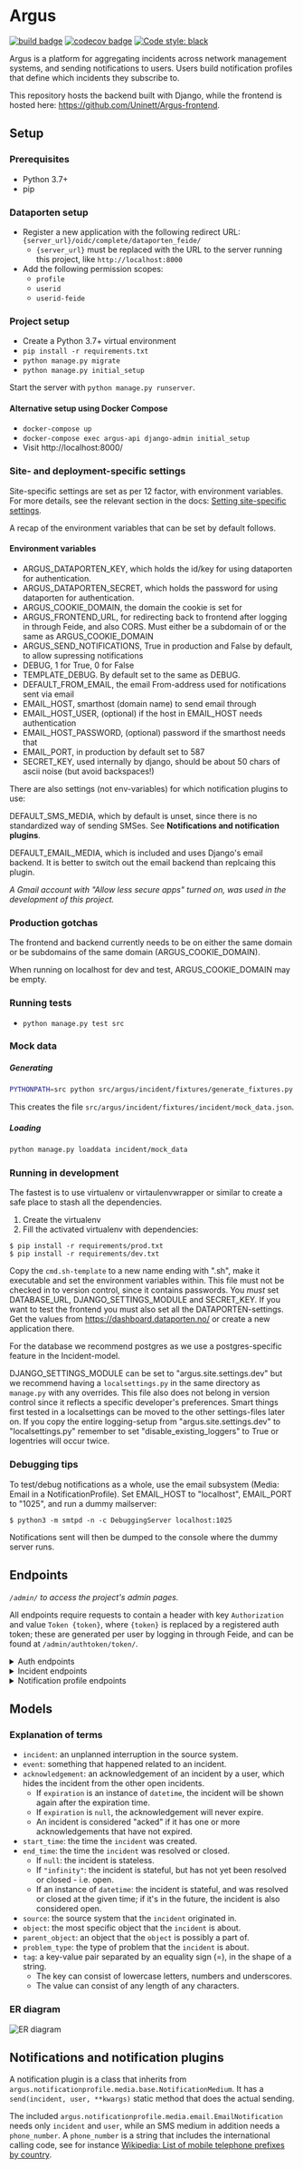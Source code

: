 # Argus
[![build badge](https://github.com/Uninett/Argus/workflows/build/badge.svg)](https://github.com/Uninett/Argus/actions)
[![codecov badge](https://codecov.io/gh/Uninett/Argus/branch/master/graph/badge.svg)](https://codecov.io/gh/Uninett/Argus)
[![Code style: black](https://img.shields.io/badge/code%20style-black-000000.svg)](https://github.com/psf/black)

Argus is a platform for aggregating incidents across network management systems, and sending notifications to users. Users build notification profiles that define which incidents they subscribe to.

This repository hosts the backend built with Django, while the frontend is hosted here: https://github.com/Uninett/Argus-frontend.


## Setup

### Prerequisites
* Python 3.7+
* pip

### Dataporten setup
* Register a new application with the following redirect URL: `{server_url}/oidc/complete/dataporten_feide/`
  * `{server_url}` must be replaced with the URL to the server running this project, like `http://localhost:8000`
* Add the following permission scopes:
  * `profile`
  * `userid`
  * `userid-feide`

### Project setup
* Create a Python 3.7+ virtual environment
* `pip install -r requirements.txt`
* `python manage.py migrate`
* `python manage.py initial_setup`

Start the server with `python manage.py runserver`.

#### Alternative setup using Docker Compose

* `docker-compose up`
* `docker-compose exec argus-api django-admin initial_setup`
* Visit http://localhost:8000/

### Site- and deployment-specific settings

Site-specific settings are set as per 12 factor, with environment variables. For more details, see the relevant section in the docs: [Setting site-specific settings](docs/site-specific-settings.rst).

A recap of the environment variables that can be set by default follows.

#### Environment variables

* ARGUS_DATAPORTEN_KEY, which holds the id/key for using dataporten for
  authentication.
* ARGUS_DATAPORTEN_SECRET, which holds the password for using dataporten for
  authentication.
* ARGUS_COOKIE_DOMAIN, the domain the cookie is set for
* ARGUS_FRONTEND_URL, for redirecting back to frontend after logging in through
  Feide, and also CORS. Must either be a subdomain of or the same as
  ARGUS_COOKIE_DOMAIN
* ARGUS_SEND_NOTIFICATIONS, True in production and False by default, to allow supressing notifications
* DEBUG, 1 for True, 0 for False
* TEMPLATE_DEBUG. By default set to the same as DEBUG.
* DEFAULT_FROM_EMAIL, the email From-address used for notifications sent via email
* EMAIL_HOST, smarthost (domain name) to send email through
* EMAIL_HOST_USER, (optional) if the host in EMAIL_HOST needs authentication
* EMAIL_HOST_PASSWORD, (optional) password if the smarthost needs that
* EMAIL_PORT, in production by default set to 587
* SECRET_KEY, used internally by django, should be about 50 chars of ascii
  noise (but avoid backspaces!)

There are also settings (not env-variables) for which notification plugins to use:

DEFAULT_SMS_MEDIA, which by default is unset, since there is no standardized
way of sending SMSes. See **Notifications and notification plugins**.

DEFAULT_EMAIL_MEDIA, which is included and uses Django's email backend. It is
better to switch out the email backend than replcaing this plugin.

*A Gmail account with "Allow less secure apps" turned on, was used in the development of this project.*

### Production gotchas

The frontend and backend currently needs to be on either the same domain or be
subdomains of the same domain (ARGUS_COOKIE_DOMAIN).

When running on localhost for dev and test, ARGUS_COOKIE_DOMAIN may be empty.

### Running tests
* `python manage.py test src`


### Mock data
##### Generating
```sh
PYTHONPATH=src python src/argus/incident/fixtures/generate_fixtures.py
```
This creates the file `src/argus/incident/fixtures/incident/mock_data.json`.

##### Loading
```sh
python manage.py loaddata incident/mock_data
```

### Running in development

The fastest is to use virtualenv or virtaulenvwrapper or similar to create
a safe place to stash all the dependencies.

1. Create the virtualenv
2. Fill the activated virtualenv with dependencies:

```
$ pip install -r requirements/prod.txt
$ pip install -r requirements/dev.txt
```

Copy the `cmd.sh-template` to a new name ending with ".sh", make it executable
and set the environment variables within. This file must not be checked in to
version control, since it contains passwords. You *must* set DATABASE_URL,
DJANGO_SETTINGS_MODULE and SECRET_KEY. If you want to test the frontend you
must also set all the DATAPORTEN-settings. Get the values from
https://dashboard.dataporten.no/ or create a new application there.

For the database we recommend postgres as we use a postgres-specific feature in
the Incident-model.

DJANGO_SETTINGS_MODULE can be set to "argus.site.settings.dev" but we recommend
having a `localsettings.py` in the same directory as `manage.py` with any
overrides. This file also does not belong in version control since it reflects
a specific developer's preferences. Smart things first tested in
a localsettings can be moved to the other settings-files later on. If you copy
the entire logging-setup from "argus.site.settings.dev" to "localsettings.py"
remember to set "disable_existing_loggers" to True or logentries will occur
twice.

### Debugging tips

To test/debug notifications as a whole, use the email subsystem (Media: Email in a NotificationProfile).
Set EMAIL_HOST to "localhost", EMAIL_PORT to "1025", and run a dummy mailserver:

```
$ python3 -m smtpd -n -c DebuggingServer localhost:1025
```

Notifications sent will then be dumped to the console where the dummy server runs.

## Endpoints
*`/admin/` to access the project's admin pages.*

All endpoints require requests to contain a header with key `Authorization` and value `Token {token}`, where `{token}` is replaced by a registered auth token; these are generated per user by logging in through Feide, and can be found at `/admin/authtoken/token/`.

<details>
<summary>Auth endpoints</summary>

* `GET` to `/api/v1/auth/user/`: returns the logged in user
* `GET` to `/api/v1/auth/users/<int:pk>/`: returns a user by PK
* `POST` to `/oidc/api-token-auth/`: returns an auth token for the posted user
  * Note that this token will expire after 14 days, and can be replaced by posting to the same endpoint.
  * Example request body: `{ username: <username>, password: <password> }`
* `/oidc/login/dataporten_feide/`: redirects to Feide login
* `/api/v1/auth/phone-number/`:
  * `GET`: returns the phone numbers of the logged in user
    <details>
    <summary>Example response body:</summary>

    ```json
    [
      {
        "pk": 2,
        "user": 1,
        "phone_number": "+4767676767"
      },
      {
        "pk": 1,
        "user": 1,
        "phone_number": "+4790909090"
      }
    ]
    ```
    </details>
  * `POST`: creates and returns the phone numbers of the logged in user
    <details>
    <summary>Example request body:</summary>

    ```json
    {
      "pk": 2,
      "phone_number": "+4767676767"
    }
    ```
    </details>
* `/api/v1/auth/phone-number/<int:pk>/`:
  * `GET`: returns the specific phone number of the logged in user
    <details>
    <summary>Example response body:</summary>

    ```json
    {
      "pk": 2,
      "user": 1,
      "phone_number": "+4767676767"
    }
    ```
    </details>
  * `PUT`: updates and returns one of the logged in user's phone numbers by PK
    * Example request body: same as `POST` to `/api/v1/auth/phone-number/`
  * `DELETE`: deletes one of the logged in user's phone numbers by PK

  The phone number is validated with a python version of the Google library
  [libphonenumber](https://github.com/google/libphonenumber). It *will* check
  that the number is in a valid number series. Using a random number
  with enough digits that is not in a valid series will *not* work.
</details>

<details>
<summary>Incident endpoints</summary>

* `/api/v1/incidents/`:
  * `GET`: returns all incidents - both open and historic
    <details>
    <summary>Query parameters:</summary>
    All query parameters are optional. If a query parameter is not included or
    empty, for instance `acked=`, then the rows returned are not affected by
    that filter and shows rows of all kinds of that value, for instance both
    "acked" and "unacked" in the case of `acked=`.

    Filtering parameters:

    <dl>
    <dt>acked=true|false</dt>
    <dd>Fetch only acked (true) or unacked (false) incidents.</dd>
    <dt>open=true|false</dt>
    <dd>Fetch only open (true) or closed (false) incidents.</dd>
    <dt>stateful=true|false</dt>
    <dd>Fetch only stateful (true) or stateless (false) incidents.</dd>
    <dt>source__id__in=ID1[,ID2,..]</dt>
    <dd>Fetch only incidents with a source with numeric id ID1 or ID2 or..
    <dt>source__name__in=NAME1[,NAME2,..]</dt>
    <dd>Fetch only incidents with a source with name NAME1 or NAME2 or..
    <dt>source_incident_id=ID</dt>
    <dd>Fetch only incidents with source_incident_id set to ID.</dd>
    <dt>tags=key1=value1,key1=value2,key2=value</dt>
    <dd>Fetch only incidents with one or more of the tags. Tag-format is
    "key=value". If there are multiple tags with the same key, only one of the
    tags need match. If there are multiple keys, one of each key must match.</dd>
    </dl>

    So: `/api/v1/incidents/?acked=false&open=true&stateful=true&source__id__in=1&tags=location=broomcloset,location=understairs,problem=onfire` will fetch incidents that are all of "open", "unacked", "stateful", from source number 1, with "location" either "broomcloset" or "understairs", and that is on fire (problem=onfire). If the boolean parameters are not given a value or are left out, that is interpreted as not filtering at all on that parameter, showing both true and false entries.

    Paginating parameters:
    <dl>
    <dt>cursor=LONG RANDOM STRING|null</dt>
    <dd>Go to the page of that cursor. The cursor string for next and previous page is part of the response body./dd>
    <dt>page_size=INTEGER</dt>
    <dd>The number of rows to return. Default is 100.</dd>
    </dl>

    So:
    `api/v1/incidents/?cursor=cD0yMDIwLTA5LTIzKzEzJTNBMDIlM0ExNi40NTU4MzIlMkIwMCUzQTAw&page_size=10`
    will go to the page indicated by "cD0yMDIwLTA5LTIzKzEzJTNBMDIlM0ExNi40NTU4MzIlMkIwMCUzQTAw"
    and show the next 10 rows from that point onward. Do not attempt to guess
    the cursor string. `null` means there is no more to fetch.
    </details>
    <details>
    <summary>Example response body:</summary>

    ```json
    {
        "next": "http://localhost:8000/api/v1/incidents/?cursor=cD0yMDIwLTA5LTIzKzEzJTNBMDIlM0ExNi40NTU4MzIlMkIwMCUzQTAw&page_size=10",
        "previous": null,
        "results": [
            {
                "pk": 10101,
                "start_time": "2011-11-11T11:11:11+02:00",
                "end_time": "2011-11-11T11:11:12+02:00",
                "source": {
                    "pk": 11,
                    "name": "Uninett GW 3",
                    "type": {
                        "name": "nav"
                    },
                    "user": 12,
                    "base_url": "https://somenav.somewhere.com"
                },
                "source_incident_id": "12345",
                "details_url": "https://uninett.no/api/alerts/12345/",
                "description": "Netbox 11 <12345> down.",
                "ticket_url": "https://tickettracker.com/tickets/987654/",
                "tags": [
                    {
                        "added_by": 12,
                        "added_time": "2011-11-11T11:11:11.111111+02:00",
                        "tag": "object=Netbox 4"
                    },
                    {
                        "added_by": 12,
                        "added_time": "2011-11-11T11:11:11.111111+02:00",
                        "tag": "problem_type=boxDown"
                    },
                    {
                        "added_by": 200,
                        "added_time": "2020-08-10T11:26:14.550951+02:00",
                        "tag": "color=red"
                    }
                ],
                "stateful": true,
                "open": false,
                "acked": false
            }
        ]
    }
    ```
    Pagination-support:
    <dl>
    <dt>`next`</dt><dd>The link to the next page, according to the cursor, or `null` if on the last page.</dd>
    <dt>`previous`</dt><dd>The link to the previous page, according to the cursor, or `null` if on the first page.</dd>
    <dt>`results`</dt><dd>An array of the resulting subset of rows, or an empty array if no results.</dd>
    </dl>

    Refer to [this section](#explanation-of-terms) for an explanation of the other fields.
    </details>
  * `POST`: creates and returns an incident
    <details>
    <summary>Example request body:</summary>

    ```json
    {
        "source": 11,
        "start_time": "2011-11-11 11:11:11.11111",
        "end_time": null,
        "source_incident_id": "12345",
        "details_url": "https://uninett.no/api/alerts/12345/",
        "description": "Netbox 11 <12345> down.",
        "ticket_url": "https://tickettracker.com/tickets/987654/",
        "tags": [
            {"tag": "object=Netbox 4"},
            {"tag": "problem_type=boxDown"}
        ]
    }
    ```
    Refer to [this section](#explanation-of-terms) for an explanation of the fields.
    </details>

* `/api/v1/incidents/<int:pk>/`:
  * `GET`: returns an incident by PK
  * `PATCH`: modifies parts of an incident and returns it
    <details>
    <summary>Example request body:</summary>

    ```json
    {
        "ticket_url": "https://tickettracker.com/tickets/987654/",
        "tags": [
            {"tag": "object=Netbox 4"},
            {"tag": "problem_type=boxDown"}
        ]
    }
    ```

    The fields allowed to be modified are:
    * `details_url`
    * `ticket_url`
    * `tags`
    </details>

* `/api/v1/incidents/<int:pk>/ticket_url/`:
  * `PUT`: modifies just the ticket url of an incident and returns it
    <details>
    <summary>Example request body:</summary>

    ```json
    {
        "ticket_url": "https://tickettracker.com/tickets/987654/",
    }
    ```

    Only `ticket_url` may be modified.
    </details>

* `/api/v1/incidents/<int:pk>/events/`:
  * `GET`: returns all events related to the specified incident
    <details>
    <summary>Example response body:</summary>

    ```json
    [
        {
            "pk": 1,
            "incident": 10101,
            "actor": {
                "pk": 12,
                "username": "nav.oslo.uninett.no"
            },
            "timestamp": "2011-11-11T11:11:11+02:00",
            "received": "2011-11-11T11:12:11+02:00",
            "type": {
                "value": "STA",
                "display": "Incident start"
            },
            "description": ""
        },
        {
            "pk": 20,
            "incident": 10101,
            "actor": {
                "pk": 12,
                "username": "nav.oslo.uninett.no"
            },
            "timestamp": "2011-11-11T11:11:12+02:00",
            "received": "2011-11-11T11:11:13+02:00",
            "type": {
                "value": "END",
                "display": "Incident end"
            },
            "description": ""
        }
    ]

    Note that `received` is set by argus on reception of an event. Normally,
    this should be the same as, or a little later, than `timestamp`. If there
    is a large gap (in minutes), or `received` is earlier `timestamp`, it
    is likely something wrong with the internal clock either on the argus
    server or the event source.

    ```
  * `POST`: creates and returns an event related to the specified incident
    <details>
    <summary>Example request body:</summary>

    ```json
    {
        "timestamp": "2020-02-20 20:02:20.202021",
        "type": "OTH",
        "description": "The investigation is still ongoing."
    }
    ```

    If posted by an end user (a user with no associated source system), the `timestamp` field is optional, and will be set to the time the server received it if omitted.

    The valid `type`s are:
    * `STA` - Incident start
      * An incident automatically creates an event of this type when the incident is created, but cannot have more than one. In other words, it's never allowed to post an event of this type.
    * `END` - Incident end
      * Only source systems can post an event of this type, which is the standard way of closing an indicent. An incident cannot have more than one event of this type.
    * `CLO` - Close
      * Only end users can post an event of this type, which manually closes the incident.
    * `REO` - Reopen
      * Only end users can post an event of this type, which reopens the incident if it's been closed (either manually or by a source system).
    * `ACK` - Acknowledge
      * Use the `/api/v1/incidents/<int:pk>/acks/` endpoint.
    * `OTH` - Other
      * Any other type of event, which simply provides information on something that happened related to an incident, without changing its state in any way.
    </details>

* `GET` to `/api/v1/incidents/<int:pk>/events/<int:pk>/`: returns a specific event related to the specified incident

* `/api/v1/incidents/<int:pk>/acks/`:
  * `GET`: returns all acknowledgements of the specified incident
    <details>
    <summary>Example response body:</summary>

    ```json
    [
        {
            "pk": 2,
            "event": {
                "pk": 2,
                "incident": 10101,
                "actor": {
                    "pk": 140,
                    "username": "jp@example.org"
                },
                "timestamp": "2011-11-11T11:11:11.235877+02:00",
                received": "2011-11-11T11:11:11.235897+02:00",
                "type": {
                    "value": "ACK",
                    "display": "Acknowledge"
                },
                "description": "The incident is being investigated."
            },
            "expiration": "2011-11-13T12:00:00+02:00"
        },
        {
            "pk": 20,
            "event": {
                "pk": 20,
                "incident": 10101,
                "actor": {
                    "pk": 130,
                    "username": "ferrari.testarossa@example.com"
                },
                "timestamp": "2011-11-12T11:11:11+02:00",
                "received": "2011-11-12T11:11:11+02:00",
                "type": {
                    "value": "ACK",
                    "display": "Acknowledge"
                },
                "description": "The situation is under control!"
            },
            "expiration": null
        }
    ]
    ```
  * `POST`: creates and returns an acknowledgement of the specified incident
    <details>
    <summary>Example request body:</summary>

    ```json
    {
        "event": {
            "timestamp": "2011-11-11 11:11:11.235877",
            "description": "The incident is being investigated."
        },
        "expiration": "2011-11-13 12:00:00"
    }
    ```

    Only end users can post acknowledgements.

    The `timestamp` field is optional, and will be set to the time the server received it if omitted.
    </details>

* `GET` to `/api/v1/incidents/<int:pk>/acks/<int:pk>/`: returns a specific acknowledgement of the specified incident

* `/api/v1/incidents/sources/`:
  * `GET`: Returns a list of all sources
    <details>
    <summary>Example response body:</summary>
    [
      {
        "pk": 1,
        "name": "argus",
        "type": {
            "name": "argus"
        },
        "user": 1,
        "base_url": ""
      }
    ]
    </details>

* `GET` to `/api/v1/incidents/mine/`: behaves like `/api/v1/incidents/` except
  only showing the incidents added by the logged-in user, and no filtering on
  source or source type is possible.
* `GET` to `/api/v1/incidents/open/`: returns all open incidents
* `GET` to `/api/v1/incidents/open+unacked/`: returns all open incidents that have not been acked
* `GET` to `/api/v1/incidents/metadata/`: returns relevant metadata for all incidents

</details>

<details>
<summary>Notification profile endpoints</summary>

* `/api/v1/notificationprofiles/`:
  * `GET`: returns the logged in user's notification profiles
  * `POST`: creates and returns a notification profile which is then connected to the logged in user
    <details>
    <summary>Example request body:</summary>

    ```json
    {
        "timeslot": 1,
        "filters": [
            1,
            2
        ],
        "media": [
            "EM",
            "SM"
        ],
        "phone_number": 1,
        "active": true
    }
    ```

    The phone number field is optional and may also be null.
    </details>

* `/api/v1/notificationprofiles/<int:pk>/`:
  * `GET`: returns one of the logged in user's notification profiles by PK
  * `PUT`: updates and returns one of the logged in user's notification profiles by PK
    * Note that if `timeslot` is changed, the notification profile's PK will also change. This consequently means that the URL containing the previous PK will return a `404 Not Found` status code.
    * Example request body: same as `POST` to `/api/v1/notificationprofiles/`
  * `DELETE`: deletes one of the logged in user's notification profiles by PK

* `GET` to `/api/v1/notificationprofiles/<int:pk>/incidents/`: returns all incidents - both open and historic - filtered by one of the logged in user's notification profiles by PK

* `/api/v1/notificationprofiles/timeslots/`:
  * `GET`: returns the logged in user's time slots
  * `POST`: creates and returns a time slot which is then connected to the logged in user
    <details>
    <summary>Example request body:</summary>

    ```json
    {
        "name": "Weekdays",
        "time_recurrences": [
            {
                "days": [1, 2, 3, 4, 5],
                "start": "08:00:00",
                "end": "12:00:00"
            },
            {
                "days": [1, 2, 3, 4, 5],
                "start": "12:30:00",
                "end": "16:00:00"
            }
        ]
    }
    ```

    The optional key `"all_day"` indicates that Argus should use `Time.min` and `Time.max` as `"start"` and `"end"` respectively. This also overrides any provided values for `"start"` and `"end"`. An example request body:
    ```json
    {
        "name": "All the time",
        "time_recurrences": [
            {
                "days": [1, 2, 3, 4, 5, 6, 7],
                "all_day": true
            }
        ]
    }
    ```
    which would yield the response:
    ```json
    {
        "pk": 2,
        "name": "All the time",
        "time_recurrences": [
            {
                "days": [1, 2, 3, 4, 5, 6, 7],
                "start": "00:00:00",
                "end": "23:59:59.999999",
                "all_day": true
            }
        ]
    }
    ```
    </details>

* `/api/v1/notificationprofiles/timeslots/<int:pk>/`:
  * `GET`: returns one of the logged in user's time slots by PK
  * `PUT`: updates and returns one of the logged in user's time slots by PK
    * Example request body: same as `POST` to `/notificationprofiles/timeslots/`
  * `DELETE`: deletes one of the logged in user's time slots by PK

* `/api/v1/notificationprofiles/filters/`:
  * `GET`: returns the logged in user's filters
  * `POST`: creates and returns a filter which is then connected to the logged in user
    <details>
    <summary>Example request body:</summary>

    ```json
    {
        "name": "Critical incidents",
        "filter_string": "{\"sourceSystemIds\": [<SourceSystem.pk>, ...], \"tags\": [\"key1=value1\", ...]}"
    }
    ```
    </details>

* `/api/v1/notificationprofiles/filters/<int:pk>/`:
  * `GET`: returns one of the logged in user's filters by PK
  * `PUT`: updates and returns one of the logged in user's filters by PK
    * Example request body: same as `POST` to `/api/v1/notificationprofiles/filters/`
  * `DELETE`: deletes one of the logged in user's filters by PK

* `POST` to `/api/v1/notificationprofiles/filterpreview/`: returns all incidents - both open and historic - filtered by the values in the body
  <details>
  <summary>Example request body:</summary>

  ```json
  {
      "sourceSystemIds": [<SourceSystem.pk>, ...]
  }
  ```
  </details>

</details>


## Models

### Explanation of terms
* `incident`: an unplanned interruption in the source system.
* `event`: something that happened related to an incident.
* `acknowledgement`: an acknowledgement of an incident by a user, which hides the incident from the other open incidents.
  * If `expiration` is an instance of `datetime`, the incident will be shown again after the expiration time.
  * If `expiration` is `null`, the acknowledgement will never expire.
  * An incident is considered "acked" if it has one or more acknowledgements that have not expired.
* `start_time`: the time the `incident` was created.
* `end_time`: the time the `incident` was resolved or closed.
  * If `null`: the incident is stateless.
  * If `"infinity"`: the incident is stateful, but has not yet been resolved or closed - i.e. open.
  * If an instance of `datetime`: the incident is stateful, and was resolved or closed at the given time; if it's in the future, the incident is also considered open.
* `source`: the source system that the `incident` originated in.
* `object`: the most specific object that the `incident` is about.
* `parent_object`: an object that the `object` is possibly a part of.
* `problem_type`: the type of problem that the `incident` is about.
* `tag`: a key-value pair separated by an equality sign (=), in the shape of a string.
  * The key can consist of lowercase letters, numbers and underscores.
  * The value can consist of any length of any characters.

### ER diagram
![ER diagram](img/ER_model.png)

## Notifications and notification plugins

A notification plugin is a class that inherits from `argus.notificationprofile.media.base.NotificationMedium`. It has a `send(incident, user, **kwargs)` static method that does the actual sending.

The included `argus.notificationprofile.media.email.EmailNotification` needs only `incident` and `user`, while an SMS medium in addition needs a `phone_number`. A `phone_number` is a string that includes the international calling code, see for instance [Wikipedia: List of mobile telephone prefixes by country](https://en.wikipedia.org/wiki/List_of_mobile_telephone_prefixes_by_country).
